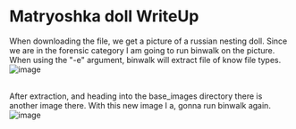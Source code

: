 # Matryoshka doll WriteUp

When downloading the file, we get a picture of a russian nesting doll. Since we are in the forensic category I am going to run binwalk on the picture.</br>
When using the "-e" argument, binwalk will extract file of know file types.
![image](https://github.com/ShadowBringer007/CTF_Repository/assets/47370367/5dd82289-057c-43b0-a345-69072b74b25d)
</br>
</br>

After extraction, and heading into the base_images directory there is another image there. With this new image I a, gonna run binwalk again.</br>
![image](https://github.com/ShadowBringer007/CTF_Repository/assets/47370367/07e4a37d-23fd-4f53-985a-8def23b9a0e8)</br>
</br>


